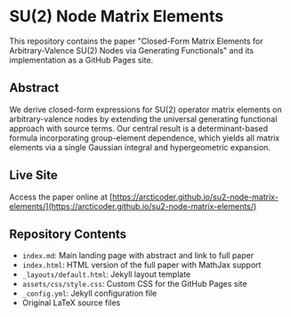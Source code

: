 # SU(2) Node Matrix Elements

This repository contains the paper "Closed-Form Matrix Elements for Arbitrary-Valence SU(2) Nodes via Generating Functionals" and its implementation as a GitHub Pages site.

## Abstract

We derive closed-form expressions for SU(2) operator matrix elements on arbitrary-valence nodes by extending the universal generating functional approach with source terms. Our central result is a determinant-based formula incorporating group-element dependence, which yields all matrix elements via a single Gaussian integral and hypergeometric expansion.

## Live Site

Access the paper online at [https://arcticoder.github.io/su2-node-matrix-elements/](https://arcticoder.github.io/su2-node-matrix-elements/)

## Repository Contents

- `index.md`: Main landing page with abstract and link to full paper
- `index.html`: HTML version of the full paper with MathJax support
- `_layouts/default.html`: Jekyll layout template
- `assets/css/style.css`: Custom CSS for the GitHub Pages site
- `_config.yml`: Jekyll configuration file
- Original LaTeX source files
